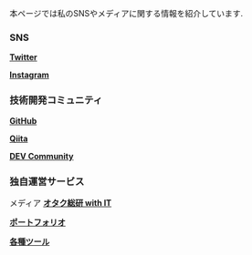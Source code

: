 本ページでは私のSNSやメディアに関する情報を紹介しています.
### SNS
**[Twitter](https://twitter.com/ichii731)**

**[Instagram](https://www.instagram.com/ichii731)**

### 技術開発コミュニティ
**[GitHub](https://github.com/ichii731)**

**[Qiita](https://qiita.com/ichii731)**

**[DEV Community](https://dev.to/ichii731)**
### 独自運営サービス

メディア **[オタク総研 with IT](https://0115765.com/)**

**[ポートフォリオ](https://ic731.net/)**

**[各種ツール](https://tools.ic731.net)**
